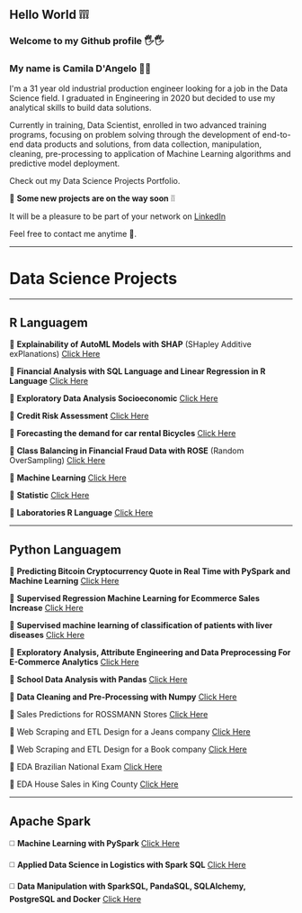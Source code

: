 ## Hello World :grey_exclamation::grey_exclamation::grey_exclamation:


### Welcome to my Github profile :raised_hand_with_fingers_splayed::raised_hand_with_fingers_splayed:


### My name is Camila D'Angelo :woman_office_worker:

I'm a 31 year old industrial production engineer looking for a job in the Data Science field.
I graduated in Engineering in 2020 but decided to use my analytical skills to build data solutions.

Currently in training, Data Scientist, enrolled in two advanced training programs, focusing on problem solving through the development of end-to-end data products and solutions, from data collection, manipulation, cleaning, pre-processing to application of Machine Learning algorithms and predictive model deployment.

Check out my Data Science Projects Portfolio.

:rocket: **Some new projects are on the way soon** :grey_exclamation::grey_exclamation:

It will be a pleasure to be part of your network on [LinkedIn](https://www.linkedin.com/in/camiladangelotempesta/)

Feel free to contact me anytime 🙂.

***
# Data Science Projects
***
## **R Languagem**

:small_blue_diamond: **Explainability of AutoML Models with SHAP** (SHapley Additive exPlanations) [Click Here](https://github.com/camila-dangelo-tempesta/shapley_additive_exPlanations)

:small_blue_diamond: **Financial Analysis with SQL Language and Linear Regression in R Language** [Click Here](https://github.com/camila-dangelo-tempesta/hospital_cost_report_public_use_file)

:small_blue_diamond: **Exploratory Data Analysis Socioeconomic** [Click Here](https://github.com/camila-dangelo-tempesta/world_happiness-_report)

:small_blue_diamond: **Credit Risk Assessment** [Click Here](https://github.com/camila-dangelo-tempesta/german_credit_data)

:small_blue_diamond: **Forecasting the demand for car rental Bicycles** [Click Here](https://github.com/camila-dangelo-tempesta/bikeshare_capital_rental_forecast)

:small_blue_diamond: **Class Balancing in Financial Fraud Data with ROSE**  (Random OverSampling) [Click Here](https://github.com/camila-dangelo-tempesta/credit_card_fraud_detection)

:small_blue_diamond: **Machine Learning** [Click Here](https://github.com/camila-dangelo-tempesta/Machine_Learning)

:small_blue_diamond: **Statistic** [Click Here](https://github.com/camila-dangelo-tempesta/Statistic)

:small_blue_diamond: **Laboratories R Language** [Click Here](https://github.com/camila-dangelo-tempesta/R_Language)

***
## **Python Languagem**

:small_orange_diamond: **Predicting Bitcoin Cryptocurrency Quote in Real Time with PySpark and Machine Learning** [Click Here](https://github.com/camila-dangelo-tempesta/ml_pyspark_cryptocurrencies)

:small_orange_diamond: **Supervised Regression Machine Learning for Ecommerce Sales Increase** [Click Here](https://github.com/camila-dangelo-tempesta/ml_regression_ecommerce)

:small_orange_diamond: **Supervised machine learning of classification of patients with liver diseases** [Click Here](https://github.com/camila-dangelo-tempesta/ml_classification_ilpd)

:small_orange_diamond: **Exploratory Analysis, Attribute Engineering and Data Preprocessing For E-Commerce Analytics** [Click Here](https://github.com/camila-dangelo-tempesta/data_wrangling_for_e-commerce_analytics)

:small_orange_diamond: **School Data Analysis with Pandas** [Click Here](https://github.com/camila-dangelo-tempesta/realistic_data_generator)

:small_orange_diamond: **Data Cleaning and Pre-Processing with Numpy** [Click Here](https://github.com/camila-dangelo-tempesta/loan_data_from_lending_club)



 :small_orange_diamond: Sales Predictions for ROSSMANN Stores [Click Here](https://github.com/camila-dangelo-tempesta/rossmann_sales_forecast)

 :small_orange_diamond: Web Scraping and ETL Design for a Jeans company [Click Here](https://github.com/camila-dangelo-tempesta/star_jeans)

 :small_orange_diamond: Web Scraping and ETL Design for a Book company [Click Here](https://github.com/camila-dangelo-tempesta/books_to_scrape)

:small_orange_diamond: EDA Brazilian National Exam [Click Here](https://github.com/camila-dangelo-tempesta/brazilian_national_exam)

 :small_orange_diamond: EDA House Sales in King County [Click Here](https://github.com/camila-dangelo-tempesta/house_sales_k_c)
 
 ***
## **Apache Spark**


:white_medium_square: **Machine Learning with PySpark** [Click Here]()

:white_medium_square: **Applied Data Science in Logistics with Spark SQL** [Click Here](https://github.com/camila-dangelo-tempesta/spark_sql_logistica)

:white_medium_square: **Data Manipulation with SparkSQL, PandaSQL, SQLAlchemy, PostgreSQL and Docker** [Click Here](https://github.com/camila-dangelo-tempesta/sparkSQL_pandaSQL_SQLalchemy_postgreSQL_docker)





